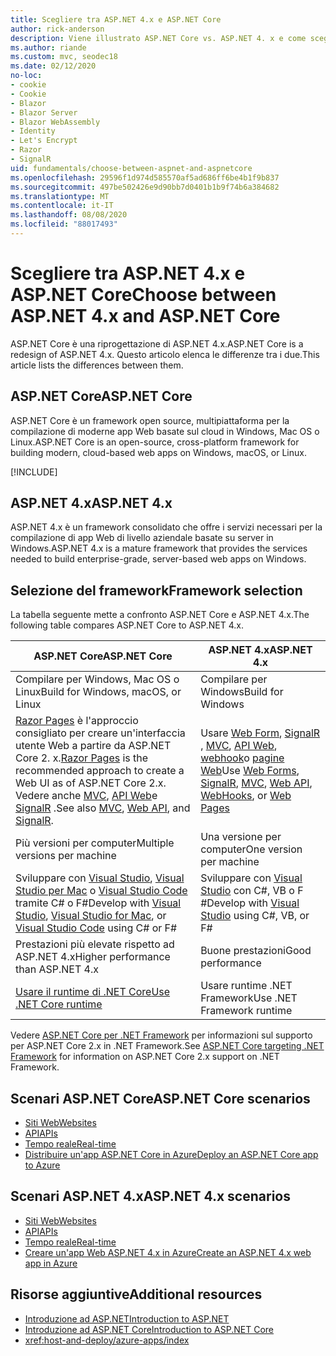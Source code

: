 ```yaml
---
title: Scegliere tra ASP.NET 4.x e ASP.NET Core
author: rick-anderson
description: Viene illustrato ASP.NET Core vs. ASP.NET 4. x e come scegliere tra di essi.
ms.author: riande
ms.custom: mvc, seodec18
ms.date: 02/12/2020
no-loc:
- cookie
- Cookie
- Blazor
- Blazor Server
- Blazor WebAssembly
- Identity
- Let's Encrypt
- Razor
- SignalR
uid: fundamentals/choose-between-aspnet-and-aspnetcore
ms.openlocfilehash: 29596f1d974d585570af5ad686ff6be4b1f9b837
ms.sourcegitcommit: 497be502426e9d90bb7d0401b1b9f74b6a384682
ms.translationtype: MT
ms.contentlocale: it-IT
ms.lasthandoff: 08/08/2020
ms.locfileid: "88017493"
---
```

# <a name="choose-between-aspnet-4x-and-aspnet-core"></a><span data-ttu-id="f8db6-103">Scegliere tra ASP.NET 4.x e ASP.NET Core</span><span class="sxs-lookup"><span data-stu-id="f8db6-103">Choose between ASP.NET 4.x and ASP.NET Core</span></span>

<span data-ttu-id="f8db6-104">ASP.NET Core è una riprogettazione di ASP.NET 4.x.</span><span class="sxs-lookup"><span data-stu-id="f8db6-104">ASP.NET Core is a redesign of ASP.NET 4.x.</span></span> <span data-ttu-id="f8db6-105">Questo articolo elenca le differenze tra i due.</span><span class="sxs-lookup"><span data-stu-id="f8db6-105">This article lists the differences between them.</span></span>

## <a name="aspnet-core"></a><span data-ttu-id="f8db6-106">ASP.NET Core</span><span class="sxs-lookup"><span data-stu-id="f8db6-106">ASP.NET Core</span></span>

<span data-ttu-id="f8db6-107">ASP.NET Core è un framework open source, multipiattaforma per la compilazione di moderne app Web basate sul cloud in Windows, Mac OS o Linux.</span><span class="sxs-lookup"><span data-stu-id="f8db6-107">ASP.NET Core is an open-source, cross-platform framework for building modern, cloud-based web apps on Windows, macOS, or Linux.</span></span>

[!INCLUDE[](~/includes/benefits.md)]

## <a name="aspnet-4x"></a><span data-ttu-id="f8db6-108">ASP.NET 4.x</span><span class="sxs-lookup"><span data-stu-id="f8db6-108">ASP.NET 4.x</span></span>

<span data-ttu-id="f8db6-109">ASP.NET 4.x è un framework consolidato che offre i servizi necessari per la compilazione di app Web di livello aziendale basate su server in Windows.</span><span class="sxs-lookup"><span data-stu-id="f8db6-109">ASP.NET 4.x is a mature framework that provides the services needed to build enterprise-grade, server-based web apps on Windows.</span></span>

## <a name="framework-selection"></a><span data-ttu-id="f8db6-110">Selezione del framework</span><span class="sxs-lookup"><span data-stu-id="f8db6-110">Framework selection</span></span>

<span data-ttu-id="f8db6-111">La tabella seguente mette a confronto ASP.NET Core e ASP.NET 4.x.</span><span class="sxs-lookup"><span data-stu-id="f8db6-111">The following table compares ASP.NET Core to ASP.NET 4.x.</span></span>

| <span data-ttu-id="f8db6-112">ASP.NET Core</span><span class="sxs-lookup"><span data-stu-id="f8db6-112">ASP.NET Core</span></span> | <span data-ttu-id="f8db6-113">ASP.NET 4.x</span><span class="sxs-lookup"><span data-stu-id="f8db6-113">ASP.NET 4.x</span></span> |
|---|---|
|<span data-ttu-id="f8db6-114">Compilare per Windows, Mac OS o Linux</span><span class="sxs-lookup"><span data-stu-id="f8db6-114">Build for Windows, macOS, or Linux</span></span>|<span data-ttu-id="f8db6-115">Compilare per Windows</span><span class="sxs-lookup"><span data-stu-id="f8db6-115">Build for Windows</span></span>|
|<span data-ttu-id="f8db6-116">[ Razor Pages](xref:razor-pages/index) è l'approccio consigliato per creare un'interfaccia utente Web a partire da ASP.NET Core 2. x.</span><span class="sxs-lookup"><span data-stu-id="f8db6-116">[Razor Pages](xref:razor-pages/index) is the recommended approach to create a Web UI as of ASP.NET Core 2.x.</span></span> <span data-ttu-id="f8db6-117">Vedere anche [MVC](xref:mvc/overview), [API Web](xref:tutorials/first-web-api)e [SignalR](xref:signalr/introduction) .</span><span class="sxs-lookup"><span data-stu-id="f8db6-117">See also [MVC](xref:mvc/overview), [Web API](xref:tutorials/first-web-api), and [SignalR](xref:signalr/introduction).</span></span>|<span data-ttu-id="f8db6-118">Usare [Web Form](/aspnet/web-forms), [SignalR](/aspnet/signalr) , [MVC](/aspnet/mvc), [API Web](/aspnet/web-api/), [webhook](/aspnet/webhooks/)o [pagine Web](/aspnet/web-pages)</span><span class="sxs-lookup"><span data-stu-id="f8db6-118">Use [Web Forms](/aspnet/web-forms), [SignalR](/aspnet/signalr), [MVC](/aspnet/mvc), [Web API](/aspnet/web-api/), [WebHooks](/aspnet/webhooks/), or [Web Pages](/aspnet/web-pages)</span></span>|
|<span data-ttu-id="f8db6-119">Più versioni per computer</span><span class="sxs-lookup"><span data-stu-id="f8db6-119">Multiple versions per machine</span></span>|<span data-ttu-id="f8db6-120">Una versione per computer</span><span class="sxs-lookup"><span data-stu-id="f8db6-120">One version per machine</span></span>|
|<span data-ttu-id="f8db6-121">Sviluppare con [Visual Studio](https://visualstudio.microsoft.com/vs/), [Visual Studio per Mac](https://visualstudio.microsoft.com/vs/mac/) o [Visual Studio Code](https://code.visualstudio.com/) tramite C# o F#</span><span class="sxs-lookup"><span data-stu-id="f8db6-121">Develop with [Visual Studio](https://visualstudio.microsoft.com/vs/), [Visual Studio for Mac](https://visualstudio.microsoft.com/vs/mac/), or [Visual Studio Code](https://code.visualstudio.com/) using C# or F#</span></span>|<span data-ttu-id="f8db6-122">Sviluppare con [Visual Studio](https://visualstudio.microsoft.com/vs/) con C#, VB o F #</span><span class="sxs-lookup"><span data-stu-id="f8db6-122">Develop with [Visual Studio](https://visualstudio.microsoft.com/vs/) using C#, VB, or F#</span></span>|
|<span data-ttu-id="f8db6-123">Prestazioni più elevate rispetto ad ASP.NET 4.x</span><span class="sxs-lookup"><span data-stu-id="f8db6-123">Higher performance than ASP.NET 4.x</span></span>|<span data-ttu-id="f8db6-124">Buone prestazioni</span><span class="sxs-lookup"><span data-stu-id="f8db6-124">Good performance</span></span>|
|[<span data-ttu-id="f8db6-125">Usare il runtime di .NET Core</span><span class="sxs-lookup"><span data-stu-id="f8db6-125">Use .NET Core runtime</span></span>](/dotnet/standard/choosing-core-framework-server)|<span data-ttu-id="f8db6-126">Usare runtime .NET Framework</span><span class="sxs-lookup"><span data-stu-id="f8db6-126">Use .NET Framework runtime</span></span>|

<span data-ttu-id="f8db6-127">Vedere [ASP.NET Core per .NET Framework](xref:index#target-framework) per informazioni sul supporto per ASP.NET Core 2.x in .NET Framework.</span><span class="sxs-lookup"><span data-stu-id="f8db6-127">See [ASP.NET Core targeting .NET Framework](xref:index#target-framework) for information on ASP.NET Core 2.x support on .NET Framework.</span></span>

## <a name="aspnet-core-scenarios"></a><span data-ttu-id="f8db6-128">Scenari ASP.NET Core</span><span class="sxs-lookup"><span data-stu-id="f8db6-128">ASP.NET Core scenarios</span></span>

* [<span data-ttu-id="f8db6-129">Siti Web</span><span class="sxs-lookup"><span data-stu-id="f8db6-129">Websites</span></span>](xref:tutorials/first-mvc-app/index)
* [<span data-ttu-id="f8db6-130">API</span><span class="sxs-lookup"><span data-stu-id="f8db6-130">APIs</span></span>](xref:tutorials/first-web-api)
* [<span data-ttu-id="f8db6-131">Tempo reale</span><span class="sxs-lookup"><span data-stu-id="f8db6-131">Real-time</span></span>](xref:signalr/introduction)
* [<span data-ttu-id="f8db6-132">Distribuire un'app ASP.NET Core in Azure</span><span class="sxs-lookup"><span data-stu-id="f8db6-132">Deploy an ASP.NET Core app to Azure</span></span>](/azure/app-service/app-service-web-get-started-dotnet)

## <a name="aspnet-4x-scenarios"></a><span data-ttu-id="f8db6-133">Scenari ASP.NET 4.x</span><span class="sxs-lookup"><span data-stu-id="f8db6-133">ASP.NET 4.x scenarios</span></span>

* [<span data-ttu-id="f8db6-134">Siti Web</span><span class="sxs-lookup"><span data-stu-id="f8db6-134">Websites</span></span>](/aspnet/mvc)
* [<span data-ttu-id="f8db6-135">API</span><span class="sxs-lookup"><span data-stu-id="f8db6-135">APIs</span></span>](/aspnet/web-api)
* [<span data-ttu-id="f8db6-136">Tempo reale</span><span class="sxs-lookup"><span data-stu-id="f8db6-136">Real-time</span></span>](/aspnet/signalr)
* [<span data-ttu-id="f8db6-137">Creare un'app Web ASP.NET 4.x in Azure</span><span class="sxs-lookup"><span data-stu-id="f8db6-137">Create an ASP.NET 4.x web app in Azure</span></span>](/azure/app-service/app-service-web-get-started-dotnet-framework)

## <a name="additional-resources"></a><span data-ttu-id="f8db6-138">Risorse aggiuntive</span><span class="sxs-lookup"><span data-stu-id="f8db6-138">Additional resources</span></span>

* [<span data-ttu-id="f8db6-139">Introduzione ad ASP.NET</span><span class="sxs-lookup"><span data-stu-id="f8db6-139">Introduction to ASP.NET</span></span>](/aspnet/overview)
* [<span data-ttu-id="f8db6-140">Introduzione ad ASP.NET Core</span><span class="sxs-lookup"><span data-stu-id="f8db6-140">Introduction to ASP.NET Core</span></span>](xref:index)
* <xref:host-and-deploy/azure-apps/index>
